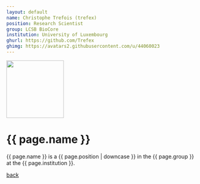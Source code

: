```yaml
---
layout: default
name: Christophe Trefois (trefex)
position: Research Scientist
group: LCSB BioCore
institution: University of Luxembourg
ghurl: https://github.com/Trefex
ghimg: https://avatars2.githubusercontent.com/u/44060023
---
```


<a href="{{ page.ghurl }}"><img src="{{ page.ghimg }}" height="150px"/></a>

# {{ page.name }}

{{ page.name }} is a {{ page.position | downcase }} in the {{ page.group }} at the {{ page.institution }}.

<a href="{{ site.baseurl }}">back</a>
